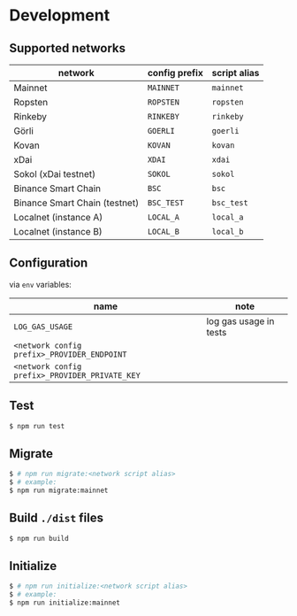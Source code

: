 # Development

## Supported networks

| network | config prefix | script alias |
| --- | --- | --- |
| Mainnet | `MAINNET` | `mainnet` |
| Ropsten | `ROPSTEN` | `ropsten` |
| Rinkeby | `RINKEBY` | `rinkeby` |
| Görli | `GOERLI` | `goerli` |
| Kovan | `KOVAN` | `kovan` |
| xDai | `XDAI` | `xdai` |
| Sokol (xDai testnet) | `SOKOL` | `sokol` |
| Binance Smart Chain | `BSC` | `bsc` |
| Binance Smart Chain (testnet) | `BSC_TEST` | `bsc_test` |
| Localnet (instance A) | `LOCAL_A` | `local_a` |
| Localnet (instance B) | `LOCAL_B` | `local_b` |

## Configuration

via `env` variables:

| name | note |
| --- | --- |
| `LOG_GAS_USAGE` | log gas usage in tests |
| `<network config prefix>_PROVIDER_ENDPOINT` | |
| `<network config prefix>_PROVIDER_PRIVATE_KEY` | |

## Test

```bash
$ npm run test
```

## Migrate

```bash
$ # npm run migrate:<network script alias>
$ # example:
$ npm run migrate:mainnet
```

## Build `./dist` files

```bash
$ npm run build
```

## Initialize

```bash
$ # npm run initialize:<network script alias>
$ # example:
$ npm run initialize:mainnet
```
